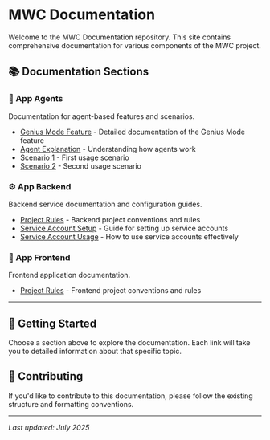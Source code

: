 # MWC Documentation

Welcome to the MWC Documentation repository. This site contains comprehensive documentation for various components of the MWC project.

## 📚 Documentation Sections

### 🤖 App Agents
Documentation for agent-based features and scenarios.

- [Genius Mode Feature](./app-agents/genius-mode-feature.md) - Detailed documentation of the Genius Mode feature
- [Agent Explanation](./app-agents/explanation.md) - Understanding how agents work
- [Scenario 1](./app-agents/scenario.md) - First usage scenario
- [Scenario 2](./app-agents/scenario2.md) - Second usage scenario

### ⚙️ App Backend
Backend service documentation and configuration guides.

- [Project Rules](./app-backend/project-rules.mdc) - Backend project conventions and rules
- [Service Account Setup](./app-backend/service-account-setup.md) - Guide for setting up service accounts
- [Service Account Usage](./app-backend/service-account-usage.md) - How to use service accounts effectively

### 🎨 App Frontend
Frontend application documentation.

- [Project Rules](./app-frontend/project-rules.mdc) - Frontend project conventions and rules

---

## 🚀 Getting Started

Choose a section above to explore the documentation. Each link will take you to detailed information about that specific topic.

## 📝 Contributing

If you'd like to contribute to this documentation, please follow the existing structure and formatting conventions.

---

*Last updated: July 2025*